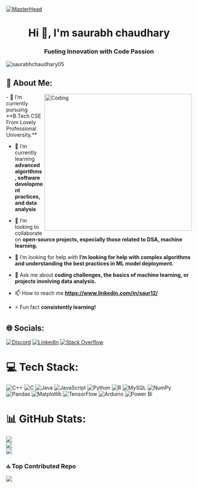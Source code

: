 [![MasterHead](https://i0.wp.com/www.sciencenews.org/wp-content/uploads/2023/04/040823_chatgpt_feat.gif?fit=1024%2C576&ssl=1)]()

<h1 align="center">Hi 👋, I'm saurabh chaudhary</h1>
<h3 align="center">Fueling Innovation with Code Passion</h3>


<p align="left"> <img src="https://komarev.com/ghpvc/?username=saurabhchaudhary05&label=Profile%20views&color=0e75b6&style=flat" alt="saurabhchaudhary05" /> </p>



## 💫 About Me:
<img align="right" alt="Coding"  height="370" width="400"  src="https://present.readthedocs.io/en/latest/_images/welcome-to-coding.gif">
- 🔭 I’m currently pursuing **B.Tech CSE From Lovely Professional University.**

- 🌱 I’m currently learning **advanced algorithms, software development practices, and data analysis**

- 👯 I’m looking to collaborate on **open-source projects, especially those related to DSA, machine learning.**

- 🤝 I’m looking for help with **I’m looking for help with complex algorithms and understanding the best practices in ML model deployment.**

- 💬 Ask me about **coding challenges, the basics of machine learning, or projects involving data analysis.**

- 📫 How to reach me **https://www.linkedin.com/in/saur12/**

- ⚡ Fun fact **consistently learning!**


## 🌐 Socials:
[![Discord](https://img.shields.io/badge/Discord-%237289DA.svg?logo=discord&logoColor=white)](https://discord.gg/saurabh200402) [![LinkedIn](https://img.shields.io/badge/LinkedIn-%230077B5.svg?logo=linkedin&logoColor=white)](https://linkedin.com/in/https://www.linkedin.com/in/saur12/) [![Stack Overflow](https://img.shields.io/badge/-Stackoverflow-FE7A16?logo=stack-overflow&logoColor=white)](https://stackoverflow.com/users/https://stackoverflow.com/users/20702991/saurabh-chaudhary) 

# 💻 Tech Stack:
![C++](https://img.shields.io/badge/c++-%2300599C.svg?style=for-the-badge&logo=c%2B%2B&logoColor=white) ![C](https://img.shields.io/badge/c-%2300599C.svg?style=for-the-badge&logo=c&logoColor=white) ![Java](https://img.shields.io/badge/java-%23ED8B00.svg?style=for-the-badge&logo=openjdk&logoColor=white) ![JavaScript](https://img.shields.io/badge/javascript-%23323330.svg?style=for-the-badge&logo=javascript&logoColor=%23F7DF1E) ![Python](https://img.shields.io/badge/python-3670A0?style=for-the-badge&logo=python&logoColor=ffdd54) ![R](https://img.shields.io/badge/r-%23276DC3.svg?style=for-the-badge&logo=r&logoColor=white) ![MySQL](https://img.shields.io/badge/mysql-4479A1.svg?style=for-the-badge&logo=mysql&logoColor=white) ![NumPy](https://img.shields.io/badge/numpy-%23013243.svg?style=for-the-badge&logo=numpy&logoColor=white) ![Pandas](https://img.shields.io/badge/pandas-%23150458.svg?style=for-the-badge&logo=pandas&logoColor=white) ![Matplotlib](https://img.shields.io/badge/Matplotlib-%23ffffff.svg?style=for-the-badge&logo=Matplotlib&logoColor=black) ![TensorFlow](https://img.shields.io/badge/TensorFlow-%23FF6F00.svg?style=for-the-badge&logo=TensorFlow&logoColor=white) ![Arduino](https://img.shields.io/badge/-Arduino-00979D?style=for-the-badge&logo=Arduino&logoColor=white) ![Power Bi](https://img.shields.io/badge/power_bi-F2C811?style=for-the-badge&logo=powerbi&logoColor=black)
# 📊 GitHub Stats:
![](https://github-readme-stats.vercel.app/api?username=saurabhchaudhary05&theme=blueberry&hide_border=false&include_all_commits=false&count_private=false)<br/>
![](https://github-readme-streak-stats.herokuapp.com/?user=saurabhchaudhary05&theme=blueberry&hide_border=false)<br/>
![](https://github-readme-stats.vercel.app/api/top-langs/?username=saurabhchaudhary05&theme=blueberry&hide_border=false&include_all_commits=false&count_private=false&layout=compact)

### 🔝 Top Contributed Repo
![](https://github-contributor-stats.vercel.app/api?username=saurabhchaudhary05&limit=5&theme=dark&combine_all_yearly_contributions=true)



<!-- Proudly created with GPRM ( https://gprm.itsvg.in ) -->
